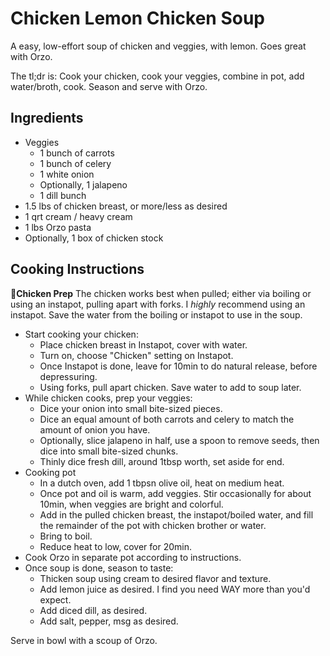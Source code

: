 # Chicken Lemon Chicken Soup
A easy, low-effort soup of chicken and veggies, with lemon.
Goes great with Orzo.

The tl;dr is: Cook your chicken, cook your veggies, combine in pot, add water/broth, cook. Season and serve with Orzo.


## Ingredients
* Veggies
  * 1 bunch of carrots
  * 1 bunch of celery
  * 1 white onion
  * Optionally, 1 jalapeno
  * 1 dill bunch
* 1.5 lbs of chicken breast, or more/less as desired
* 1 qrt cream / heavy cream
* 1 lbs Orzo pasta
* Optionally, 1 box of chicken stock

## Cooking Instructions
**🐔Chicken Prep**
The chicken works best when pulled; either via boiling or using an instapot, pulling apart with forks.
I _highly_ recommend using an instapot. Save the water from the boiling or instapot to use in the soup.

* Start cooking your chicken:
  * Place chicken breast in Instapot, cover with water.
  * Turn on, choose "Chicken" setting on Instapot.
  * Once Instapot is done, leave for 10min to do natural release, before depressuring.
  * Using forks, pull apart chicken. Save water to add to soup later.
* While chicken cooks, prep your veggies:
  * Dice your onion into small bite-sized pieces.
  * Dice an equal amount of both carrots and celery to match the amount of onion you have.
  * Optionally, slice jalapeno in half, use a spoon to remove seeds, then dice into small bite-sized chunks.
  * Thinly dice fresh dill, around 1tbsp worth, set aside for end.
* Cooking pot
  * In a dutch oven, add 1 tbpsn olive oil, heat on medium heat.
  * Once pot and oil is warm, add veggies. Stir occasionally for about 10min, when veggies are bright and colorful.
  * Add in the pulled chicken breast, the instapot/boiled water, and fill the remainder of the pot with chicken brother or water.
  * Bring to boil.
  * Reduce heat to low, cover for 20min.
* Cook Orzo in separate pot according to instructions.
* Once soup is done, season to taste:
  * Thicken soup using cream to desired flavor and texture.
  * Add lemon juice as desired. I find you need WAY more than you'd expect.
  * Add diced dill, as desired.
  * Add salt, pepper, msg as desired.

Serve in bowl with a scoup of Orzo.
